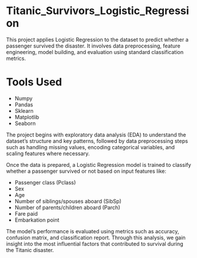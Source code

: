 # Titanic_Survivors_Logistic_Regression
This project applies Logistic Regression to the dataset to predict whether a passenger survived the disaster. It involves data preprocessing, feature engineering, model building, and evaluation using standard classification metrics.

# Tools Used
- Numpy
- Pandas
- Sklearn
- Matplotlib
- Seaborn
  
The project begins with exploratory data analysis (EDA) to understand the dataset’s structure and key patterns, followed by data preprocessing steps such as handling missing values, encoding categorical variables, and scaling features where necessary.

Once the data is prepared, a Logistic Regression model is trained to classify whether a passenger survived or not based on input features like:
- Passenger class (Pclass)
- Sex
- Age
- Number of siblings/spouses aboard (SibSp)
- Number of parents/children aboard (Parch)
- Fare paid
- Embarkation point

The model’s performance is evaluated using metrics such as accuracy, confusion matrix, and classification report. Through this analysis, we gain insight into the most influential factors that contributed to survival during the Titanic disaster.
